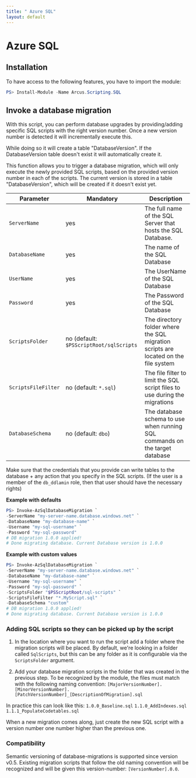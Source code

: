 ```yaml
---
title: " Azure SQL"
layout: default
---
```


# Azure SQL

## Installation

To have access to the following features, you have to import the module:

```powershell
PS> Install-Module -Name Arcus.Scripting.SQL
```

## Invoke a database migration

With this script, you can perform database upgrades by providing/adding specific SQL scripts with the right version number.
Once a new version number is detected it will incrementally execute this.

While doing so it will create a table "DatabaseVersion".
If the DatabaseVersion table doesn't exist it will automatically create it.

This function allows you to trigger a database migration, which will only execute the newly provided SQL scripts, based on the provided version number in each of the scripts. 
The current version is stored in a table "DatabaseVersion", which will be created if it doesn't exist yet.

| Parameter           | Mandatory                               | Description                                                                         |
| ------------------- | --------------------------------------- | ----------------------------------------------------------------------------------- |
| `ServerName`        | yes                                     | The full name of the SQL Server that hosts the SQL Database.                        |
| `DatabaseName`      | yes                                     | The name of the SQL Database                                                        |
| `UserName`          | yes                                     | The UserName of the SQL Database                                                    |
| `Password`          | yes                                     | The Password of the SQL Database                                                    |
| `ScriptsFolder`     | no (default: `$PSScriptRoot/sqlScripts` | The directory folder where the SQL migration scripts are located on the file system |
| `ScriptsFileFilter` | no (default: `*.sql`)                   | The file filter to limit the SQL script files to use during the migrations          |
| `DatabaseSchema`    | no (default: `dbo`)                     | The database schema to use when running SQL commands on the target database         |

Make sure that the credentials that you provide can write tables to the database + any action that you specify in the SQL scripts. (If the user is a member of the `db_ddlamin` role, then that user should have the necessary rights)

**Example with defaults**

```powershell
PS> Invoke-AzSqlDatabaseMigration `
-ServerName "my-server-name.database.windows.net" `
-DatabaseName "my-database-name" `
-Username "my-sql-username" `
-Password "my-sql-password"
# DB migration 1.0.0 applied!
# Done migrating database. Current Database version is 1.0.0
```

**Example with custom values**

```powershell
PS> Invoke-AzSqlDatabaseMigration `
-ServerName "my-server-name.database.windows.net" `
-DatabaseName "my-database-name" `
-Username "my-sql-username" `
-Password "my-sql-password" `
-ScriptsFolder "$PSScriptRoot/sql-scripts" `
-ScriptsFileFilter "*.MyScript.sql" `
-DatabaseSchema "custom"
# DB migration 1.0.0 applied!
# Done migrating database. Current Database version is 1.0.0
```

### Adding SQL scripts so they can be picked up by the script

1. In the location where you want to run the script add a folder where the migration scripts will be placed.  By default, we're looking in a folder called `SqlScripts`, but this can be any folder as it is configurable via the `ScriptsFolder` argument.

2. Add your database migration scripts in the folder that was created in the previous step.  To be recognized by the module, the files must match with the following naming convention:
`[MajorVersionNumber].[MinorVersionNumber].[PatchVersionNumber]_[DescriptionOfMigration].sql`

In practice this can look like this:
`1.0.0_Baseline.sql`
`1.1.0_AddIndexes.sql`
`1.1.1_PopulateCodetables.sql`

When a new migration comes along, just create the new SQL script with a version number one number higher than the previous one.

### Compatibility

Semantic versioning of database-migrations is supported since version v0.5.  Existing migration scripts that follow the old naming convention will be recognized and will be given this version-number: `[VersionNumber].0.0`.
